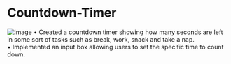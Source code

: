 # Countdown-Timer
![image](https://user-images.githubusercontent.com/100001691/192176145-b0c622dc-953a-402b-8cbf-50372f53b2d1.png)
• Created a countdown timer showing how many seconds are left in some sort of tasks such as break, work, snack and take a nap.<br />
• Implemented an input box allowing users to set the specific time to count down.
